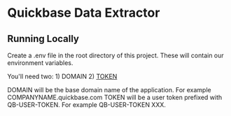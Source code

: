 # Quickbase Data Extractor

## Running Locally

Create a .env file in the root directory of this project. These will contain our environment variables.

You'll need two:
    1) DOMAIN
    2) [TOKEN](https://developer.quickbase.com/auth)


DOMAIN will be the base domain name of the application. For example COMPANYNAME.quickbase.com
TOKEN will be a user token prefixed with QB-USER-TOKEN. For example QB-USER-TOKEN XXX.

